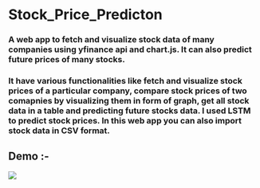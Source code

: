 # Stock_Price_Predicton
<h3>A web app to fetch and visualize stock data of many companies using yfinance api and chart.js. It can also predict future prices of many stocks.</h3><h3> It have various functionalities like fetch and visualize stock prices of a particular company, compare stock prices of two comapnies by visualizing them in form of graph, get all stock data in a table and predicting future stocks data. I used LSTM to predict stock prices. In this web app you can also import stock data in CSV format. </h3>

<h2>Demo :-</h1>
<p></p>
<img src="StockPricePrediction/demo/demo.gif" />

